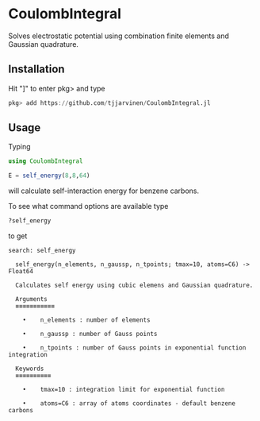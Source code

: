 # CoulombIntegral
Solves electrostatic potential using combination finite elements and Gaussian quadrature.

## Installation
Hit "]" to enter pkg> and type
```julia
pkg> add https://github.com/tjjarvinen/CoulombIntegral.jl
```

## Usage

Typing
```julia
using CoulombIntegral

E = self_energy(8,8,64)
```
will calculate self-interaction energy for benzene carbons.


To see what command options are available type
```julia
?self_energy
```
to get
```
search: self_energy

  self_energy(n_elements, n_gaussp, n_tpoints; tmax=10, atoms=C6) -> Float64

  Calculates self energy using cubic elemens and Gaussian quadrature.

  Arguments
  ≡≡≡≡≡≡≡≡≡≡≡

    •    n_elements : number of elements

    •    n_gaussp : number of Gauss points

    •    n_tpoints : number of Gauss points in exponential function integration

  Keywords
  ≡≡≡≡≡≡≡≡≡≡

    •    tmax=10 : integration limit for exponential function

    •    atoms=C6 : array of atoms coordinates - default benzene carbons
```
